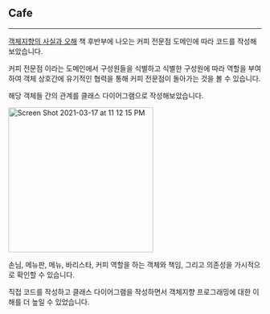 ## Cafe

---

[객체지향의 사실과 오해](https://book.naver.com/bookdb/book_detail.nhn?bid=9145968) 책 후반부에 나오는 커피 전문점 도메인에 따라 코드를 작성해보았습니다.

커피 전문점 이라는 도메인에서 구성원들을 식별하고 식별한 구성원에 따라 역할을 부여하여 객체 상호간에 유기적인 협력을 통해 커피 전문점이 돌아가는 것을 볼 수 있습니다.

해당 객체들 간의 관계를 클래스 다이어그램으로 작성해보았습니다.

<img width="288" alt="Screen Shot 2021-03-17 at 11 12 15 PM" src="https://user-images.githubusercontent.com/67548251/111483727-67aabc80-8778-11eb-98c6-cfe035e9267b.png">

손님, 메뉴판, 메뉴, 바리스타, 커피 역할을 하는 객체와 책임, 그리고 의존성을 가시적으로 확인할 수 있습니다.

직접 코드를 작성하고 클래스 다이어그램을 작성하면서 객체지향 프로그래밍에 대한 이해를 더 높일 수 있었습니다.

